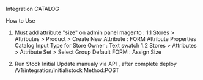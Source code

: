 Integration CATALOG

How to Use
1. Must add attribute "size" on admin panel magento :
1.1 Stores > Attributes > Product > Create New Attribute :
FORM
Attribute Properties
Catalog Input Type for Store Owner : Text swatch
1.2 Stores > Attributes > Attribute Set > Select Group Default
FORM :
Assign Size

2. Run Stock Initial Update manualy via API , after complete deploy
/V1/integration/initial/stock Method:POST

